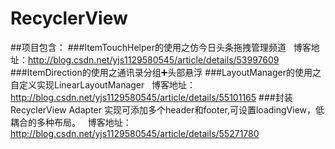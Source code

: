 # RecyclerView
##项目包含：
###ItemTouchHelper的使用之仿今日头条拖拽管理频道
   博客地址：http://blog.csdn.net/yjs1129580545/article/details/53997609
###ItemDirection的使用之通讯录分组➕头部悬浮
###LayoutManager的使用之自定义实现LinearLayoutManager
   博客地址：http://blog.csdn.net/yjs1129580545/article/details/55101165
###封装RecyclerView Adapter 实现可添加多个header和footer,可设置loadingView，低耦合的多种布局。
   博客地址：http://blog.csdn.net/yjs1129580545/article/details/55271780
